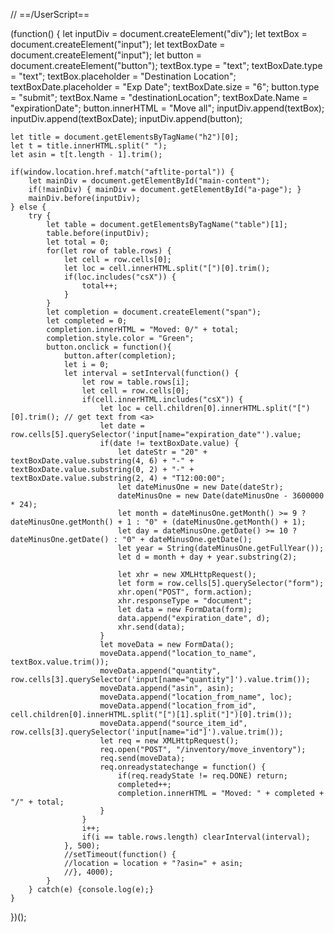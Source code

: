 // ==/UserScript==

(function() {
    let inputDiv = document.createElement("div");
    let textBox = document.createElement("input");
    let textBoxDate = document.createElement("input");
    let button = document.createElement("button");
    textBox.type = "text";
    textBoxDate.type = "text";
    textBox.placeholder = "Destination Location";
    textBoxDate.placeholder = "Exp Date";
    textBoxDate.size = "6";
    button.type = "submit";
    textBox.Name = "destinationLocation";
    textBoxDate.Name = "expirationDate";
    button.innerHTML = "Move all";
    inputDiv.append(textBox);
    inputDiv.append(textBoxDate);
    inputDiv.append(button);

    let title = document.getElementsByTagName("h2")[0];
    let t = title.innerHTML.split(" ");
    let asin = t[t.length - 1].trim();

    if(window.location.href.match("aftlite-portal")) {
        let mainDiv = document.getElementById("main-content");
        if(!mainDiv) { mainDiv = document.getElementById("a-page"); }
        mainDiv.before(inputDiv);
    } else {
        try {
            let table = document.getElementsByTagName("table")[1];
            table.before(inputDiv);
            let total = 0;
            for(let row of table.rows) {
                let cell = row.cells[0];
                let loc = cell.innerHTML.split("[")[0].trim();
                if(loc.includes("csX")) {
                    total++;
                }
            }
            let completion = document.createElement("span");
            let completed = 0;
            completion.innerHTML = "Moved: 0/" + total;
            completion.style.color = "Green";
            button.onclick = function(){
                button.after(completion);
                let i = 0;
                let interval = setInterval(function() {
                    let row = table.rows[i];
                    let cell = row.cells[0];
                    if(cell.innerHTML.includes("csX")) {
                        let loc = cell.children[0].innerHTML.split("[")[0].trim(); // get text from <a>
                        let date = row.cells[5].querySelector('input[name="expiration_date"').value;
                        if(date != textBoxDate.value) {
                            let dateStr = "20" + textBoxDate.value.substring(4, 6) + "-" + textBoxDate.value.substring(0, 2) + "-" + textBoxDate.value.substring(2, 4) + "T12:00:00";
                            let dateMinusOne = new Date(dateStr);
                            dateMinusOne = new Date(dateMinusOne - 3600000 * 24);
                            let month = dateMinusOne.getMonth() >= 9 ? dateMinusOne.getMonth() + 1 : "0" + (dateMinusOne.getMonth() + 1);
                            let day = dateMinusOne.getDate() >= 10 ? dateMinusOne.getDate() : "0" + dateMinusOne.getDate();
                            let year = String(dateMinusOne.getFullYear());
                            let d = month + day + year.substring(2);

                            let xhr = new XMLHttpRequest();
                            let form = row.cells[5].querySelector("form");
                            xhr.open("POST", form.action);
                            xhr.responseType = "document";
                            let data = new FormData(form);
                            data.append("expiration_date", d);
                            xhr.send(data);
                        }
                        let moveData = new FormData();
                        moveData.append("location_to_name", textBox.value.trim());
                        moveData.append("quantity", row.cells[3].querySelector('input[name="quantity"]').value.trim());
                        moveData.append("asin", asin);
                        moveData.append("location_from_name", loc);
                        moveData.append("location_from_id", cell.children[0].innerHTML.split("[")[1].split("]")[0].trim());
                        moveData.append("source_item_id", row.cells[3].querySelector('input[name="id"]').value.trim());
                        let req = new XMLHttpRequest();
                        req.open("POST", "/inventory/move_inventory");
                        req.send(moveData);
                        req.onreadystatechange = function() {
                            if(req.readyState != req.DONE) return;
                            completed++;
                            completion.innerHTML = "Moved: " + completed + "/" + total;
                        }
                    }
                    i++;
                    if(i == table.rows.length) clearInterval(interval);
                }, 500);
                //setTimeout(function() {
                //location = location + "?asin=" + asin;
                //}, 4000);
            }
        } catch(e) {console.log(e);}
    }
})();
